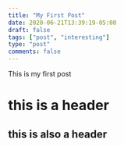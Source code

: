 ```yaml
---
title: "My First Post"
date: 2020-06-21T13:39:19-05:00
draft: false
tags: ["post", "interesting"]
type: "post"
comments: false
---
```


This is my first post

# this is a header
 
## this is also a header